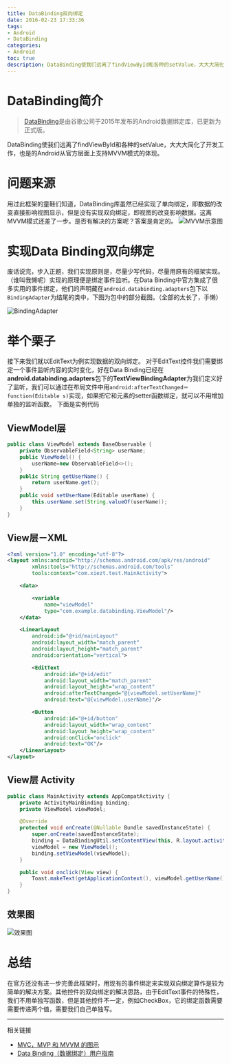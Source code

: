 ```yaml
---
title: DataBinding双向绑定
date: 2016-02-23 17:33:36
tags: 
- Android 
- DataBinding
categories:
- Android
toc: true
description: DataBinding使我们远离了findViewById和各种的setValue，大大大简化了开发工作，也是的Android从官方层面上支持MVVM模式的体现。但是只有单向绑定,没有双向绑定
---
```

# DataBinding简介
 > [DataBinding](http://developer.android.com/intl/zh-cn/tools/data-binding/guide.html)是由谷歌公司于2015年发布的Android数据绑定库，已更新为正式版。
 
 
 DataBinding使我们远离了findViewById和各种的setValue，大大大简化了开发工作，也是的Android从官方层面上支持MVVM模式的体现。

 # 问题来源
 用过此框架的童鞋们知道，DataBinding库虽然已经实现了单向绑定，即数据的改变直接影响视图显示，但是没有实现双向绑定，即视图的改变影响数据。这离MVVM模式还差了一步。是否有解决的方案呢？答案是肯定的。
![MVVM示意图](http://7xqzei.com1.z0.glb.clouddn.com/blogMVVM.png)
# 实现Data Binding双向绑定
废话说完，步入正题，我们实现原则是，尽量少写代码，尽量用原有的框架实现。（谁叫我懒呢）实现的原理便是绑定事件监听。在Data Binding中官方集成了很多实用的事件绑定，他们的声明藏在`android.databinding.adapters`包下以`BindingAdapter`为结尾的类中，下图为包中的部分截图。（全部的太长了，手懒）

![BindingAdapter](http://7xqzei.com1.z0.glb.clouddn.com/blogBindingAdapter.png)

# 举个栗子
接下来我们就以EditText为例实现数据的双向绑定。 对于EditText控件我们需要绑定一个事件监听内容的实时变化，好在Data Binding已经在**android.databinding.adapters**包下的**TextViewBindingAdapter**为我们定义好了监听，我们可以通过在布局文件中用`android:afterTextChanged＝function(Editable s)`实现，如果把它和元素的setter函数绑定，就可以不用增加单独的监听函数。 下面是实例代码
## ViewModel层
```java
public class ViewModel extends BaseObservable {
    private ObservableField<String> userName; 
    public ViewModel() { 
        userName=new ObservableField<>(); 
    } 
    public String getUserName() {
        return userName.get(); 
    } 
    public void setUserName(Editable userName) { 
        this.userName.set(String.valueOf(userName)); 
    } 
}
```

## View层－XML

```xml
<?xml version="1.0" encoding="utf-8"?>
<layout xmlns:android="http://schemas.android.com/apk/res/android"
        xmlns:tools="http://schemas.android.com/tools"
        tools:context="com.xiezt.test.MainActivity">

    <data>

        <variable
            name="viewModel"
            type="com.example.databinding.ViewModel"/>
    </data>

    <LinearLayout
        android:id="@+id/mainLayout"
        android:layout_width="match_parent"
        android:layout_height="match_parent"
        android:orientation="vertical">

        <EditText
            android:id="@+id/edit"
            android:layout_width="match_parent"
            android:layout_height="wrap_content"
            android:afterTextChanged="@{viewModel.setUserName}"
            android:text="@{viewModel.userName}"/>

        <Button
            android:id="@+id/button"
            android:layout_width="wrap_content"
            android:layout_height="wrap_content"
            android:onClick="onclick"
            android:text="OK"/>
    </LinearLayout>
</layout>
```

## View层 Activity

```java
public class MainActivity extends AppCompatActivity {
    private ActivityMainBinding binding;
    private ViewModel viewModel;

    @Override
    protected void onCreate(@Nullable Bundle savedInstanceState) {
        super.onCreate(savedInstanceState);
        binding = DataBindingUtil.setContentView(this, R.layout.activity_main);
        viewModel = new ViewModel();
        binding.setViewModel(viewModel);
    }

    public void onclick(View view) {
        Toast.makeText(getApplicationContext(), viewModel.getUserName(), Toast.LENGTH_LONG).show();
    }
}
```

## 效果图
![效果图](http://7xqzei.com1.z0.glb.clouddn.com/blogdatabinding_two_way.gif)

# 总结
在官方还没有进一步完善此框架时，用现有的事件绑定来实现双向绑定算作是较为简单的解决方案。其他控件的双向绑定的解决思路，由于EditText事件的特殊性，我们不用单独写函数，但是其他控件不一定，例如CheckBox，它的绑定函数需要需要传递两个值，需要我们自己单独写。

---
相关链接
- [MVC，MVP 和 MVVM 的图示](http://www.ruanyifeng.com/blog/2015/02/mvcmvp_mvvm.html)
- [Data Binding（数据绑定）用户指南](http://www.jianshu.com/p/b1df61a4df77)

